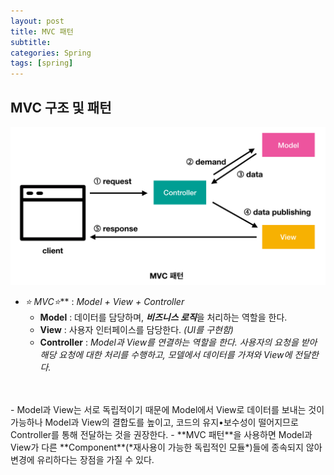 ```yaml
---
layout: post
title: MVC 패턴
subtitle: 
categories: Spring
tags: [spring]
---
```

## **MVC 구조 및 패턴**

![MVC 패턴](/assets/images/mvc.png)


- ***⭐* MVC*⭐***  : *Model + View + Controller*
    - **Model** : 데이터를 담당하며, ***비즈니스 로직***을 처리하는 역할을 한다. 
    - **View** : 사용자 인터페이스를 담당한다. *(UI를 구현함)*
    - **Controller** : *Model과 View를 연결하는 역할을 한다. 사용자의 요청을 받아 해당 요청에 대한 처리를 수행하고, 모델에서 데이터를 가져와 View에 전달한다.*
<br>
<br>
- Model과 View는 서로 독립적이기 때문에 Model에서 View로 데이터를 보내는 것이 가능하나 Model과 View의 결합도를 높이고, 코드의 유지•보수성이 떨어지므로 Controller를 통해 전달하는 것을 권장한다.
- **MVC 패턴**을 사용하면 Model과 View가 다른 **Component**(*재사용이 가능한 독립적인 모듈*)들에 종속되지 않아 변경에 유리하다는 장점을 가질 수 있다.